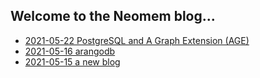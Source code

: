 ## Welcome to the Neomem blog...

- [2021-05-22 PostgreSQL and A Graph Extension (AGE)](2021-05-22-postgresql-and-a-graph-extension-age.md)
- [2021-05-16 arangodb](2021-05-16-arangodb.md)
- [2021-05-15 a new blog](2021-05-15-a-new-blog.md)
